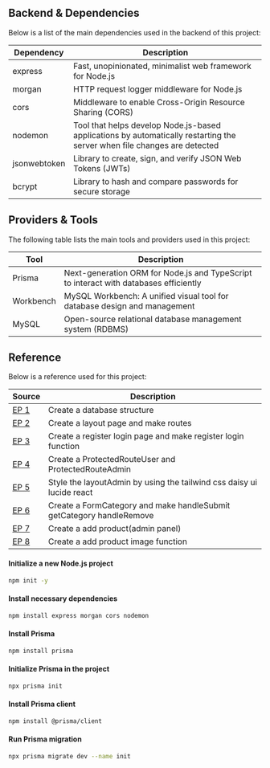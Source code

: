 ## Backend & Dependencies

Below is a list of the main dependencies used in the backend of this project:

| Dependency    | Description                                                             |
|---------------|-------------------------------------------------------------------------|
| express       | Fast, unopinionated, minimalist web framework for Node.js               |
| morgan        | HTTP request logger middleware for Node.js                             |
| cors          | Middleware to enable Cross-Origin Resource Sharing (CORS)              |
| nodemon       | Tool that helps develop Node.js-based applications by automatically restarting the server when file changes are detected |
| jsonwebtoken  | Library to create, sign, and verify JSON Web Tokens (JWTs)             |
| bcrypt        | Library to hash and compare passwords for secure storage               |

## Providers & Tools

The following table lists the main tools and providers used in this project:

| Tool       | Description                                                       |
|------------|-------------------------------------------------------------------|
| Prisma     | Next-generation ORM for Node.js and TypeScript to interact with databases efficiently |
| Workbench  | MySQL Workbench: A unified visual tool for database design and management |
| MySQL      | Open-source relational database management system (RDBMS)         |

## Reference

Below is a reference used for this project:

| Source | Description |
|--------|-------------|
| [EP 1](https://youtu.be/-gOvzR_wpk0?si=vqQ9fgx3dEmlhJBx) | Create a database structure |
| [EP 2](https://youtu.be/wtbj0KqLxvM?si=06bPrp3hhQX01C_S) | Create a layout page and make routes  |
| [EP 3](https://youtu.be/EVEAO46Gw54?si=jmam2Gx-H6TAlfUm) | Create a register login page and make register login function |
| [EP 4](https://youtu.be/ArfRL2PWJS0?si=4Bh0ASGpWpkugOS9) | Create a ProtectedRouteUser and ProtectedRouteAdmin |
| [EP 5](https://youtu.be/xeHAzTije8I?si=a1gxLaIQQFat26O5) | Style the layoutAdmin by using the tailwind css daisy ui lucide react |
| [EP 6](https://youtu.be/EID3dNLHU30?si=_NQ2jmhGYVu83lie) | Create a FormCategory and make handleSubmit getCategory handleRemove  |
| [EP 7](https://youtu.be/sbnM68dj9vs?si=JVkKpPn-CC5s9WeX) | Create a add product(admin panel)  |
| [EP 8](https://youtu.be/p9-GgtEPxEE?si=wjLqIJj2b3UWSzc7) | Create a add product image function |

#### Initialize a new Node.js project
```bash
npm init -y
```


#### Install necessary dependencies
```bash
npm install express morgan cors nodemon
```







#### Install Prisma


```bash
npm install prisma
```
#### Initialize Prisma in the project
```bash
npx prisma init
```


#### Install Prisma client
```bash
npm install @prisma/client
```






#### Run Prisma migration
```bash
npx prisma migrate dev --name init
```



